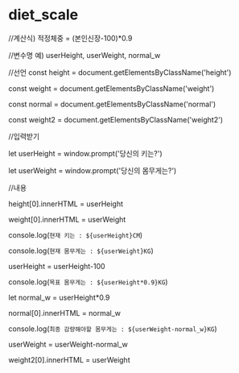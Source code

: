 # diet_scale

//계산식) 적정체중 = (본인신장-100)*0.9

//변수명 예) userHeight, userWeight, normal_w

//선언
const height = document.getElementsByClassName('height')

const weight = document.getElementsByClassName('weight')

const normal = document.getElementsByClassName('normal')

const weight2 = document.getElementsByClassName('weight2')


//입력받기

let userHeight = window.prompt('당신의 키는?')

let userWeight = window.prompt('당신의 몸무게는?')


//내용

height[0].innerHTML = userHeight

weight[0].innerHTML = userWeight

console.log(`현재 키는 : ${userHeight}CM`)

console.log(`현재 몸무게는 : ${userWeight}KG`)

userHeight = userHeight-100

console.log(`목표 몸무게는 : ${userHeight*0.9}KG`)

let normal_w = userHeight*0.9

normal[0].innerHTML = normal_w

console.log(`최종 감량해야할 몸무게는 : ${userWeight-normal_w}KG`)

userWeight = userWeight-normal_w

weight2[0].innerHTML = userWeight

